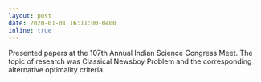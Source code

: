 ```yaml
---
layout: post
date: 2020-01-01 16:11:00-0400
inline: true
---
```


Presented papers at the 107th Annual Indian Science Congress Meet. The topic of research was Classical Newsboy Problem and the corresponding alternative optimality criteria.  
